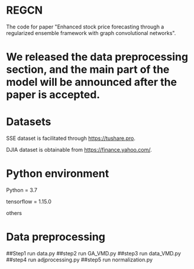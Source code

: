# REGCN
The code for paper "Enhanced stock price forecasting through a regularized ensemble framework with graph convolutional networks".

# We released the data preprocessing section, and the main part of the model will be announced after the paper is accepted.

# Datasets

SSE dataset is facilitated through https://tushare.pro.

DJIA dataset is obtainable from https://finance.yahoo.com/.

# Python environment
Python = 3.7

tensorflow = 1.15.0

others
# Data preprocessing
##Step1 
run data.py
##step2
run GA_VMD.py
##step3
run data_VMD.py
##step4
run adjprocessing.py
##step5
run normalization.py
